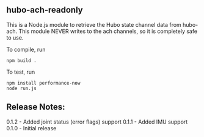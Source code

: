 hubo-ach-readonly
-----------------
This is a Node.js module to retrieve the Hubo state channel data from hubo-ach.
This module NEVER writes to the ach channels, so it is completely safe to use.

To compile, run

```
npm build .
```

To test, run
```
npm install performance-now
node run.js
```

Release Notes:
--------------
0.1.2 - Added joint status (error flags) support
0.1.1 - Added IMU support
0.1.0 - Initial release
